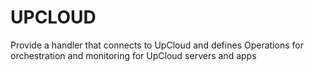 UPCLOUD 
=======

Provide a handler that connects to UpCloud and defines
Operations for orchestration and monitoring for UpCloud
servers and apps
